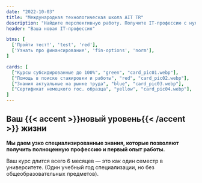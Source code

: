 ```yaml
---
date: "2022-10-03"
title: "Международная технологическая школа AIT TR"
description: "Найдите перспективную работу. Получите IT-профессию с нуля. Подтяните уровень владения английским"
header: "Ваша новая IT-профессия"

btns: [
  ['Пройти тест!', 'test', 'red'],
  ['Узнать про финансирование', 'fin-options', 'norm'],
]

cards: [
  ["Курсы субсидированные до 100%", "green", "card_pic01.webp"],
  ["Помощь в поиске стажировки и работы", "red", "card_pic02.webp"],
  ["Знания актуальные на рынке труда", "blue", "card_pic03.webp"],
  ["Сертификат немецкого гос. образца", "yellow", "card_pic04.webp"],
]
---
```


## Ваш {{< accent >}}новый уровень{{< /accent >}} жизни

__Мы даем узко специализированные знания, которые позволяют получить полноценную профессию и первый опыт работы.__

Ваш курс длится всего 6 месяцев — это как один семестр в университете. (Один учебный год специализации, но без общеобразовательных предметов).
